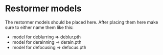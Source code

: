# Restormer models

The restormer models should be placed here. After placing them here make sure to either name them like this:

- model for deblurring ⇒ deblur.pth
- model for derainning ⇒ derain.pth
- model for defocusing ⇒ defocus.pth
